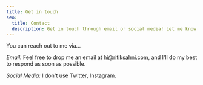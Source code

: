 ```yaml
---
title: Get in touch
seo:
  title: Contact
  description: Get in touch through email or social media! Let me know how I can help.
---
```


You can reach out to me via...

_Email:_
Feel free to drop me an email at [hi@ritiksahni.com](mailto:hi@ritiksahni.com), and I'll do my best to respond as soon as possible.

_Social Media:_
I don't use Twitter, Instagram.
